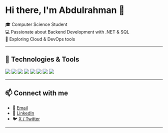 # Hi there, I'm Abdulrahman 👋  

🎓 Computer Science Student  
💻 Passionate about Backend Development with .NET & SQL  
🚀 Exploring Cloud & DevOps tools  

---

## 🔧 Technologies & Tools  

<p align="left">
  <!-- Languages -->
  <img src="https://img.shields.io/badge/C%23-239120?style=for-the-badge&logo=c-sharp&logoColor=white"/>
  <img src="https://img.shields.io/badge/.NET-512BD4?style=for-the-badge&logo=dotnet&logoColor=white"/>
  <img src="https://img.shields.io/badge/SQL-025E8C?style=for-the-badge&logo=postgresql&logoColor=white"/>
  <img src="https://img.shields.io/badge/Entity%20Framework-512BD4?style=for-the-badge&logo=efcore&logoColor=white"/>

  <!-- Tools -->
  <img src="https://img.shields.io/badge/Docker-2496ED?style=for-the-badge&logo=docker&logoColor=white"/>
  <img src="https://img.shields.io/badge/Postman-FF6C37?style=for-the-badge&logo=postman&logoColor=white"/>
  <img src="https://img.shields.io/badge/Git-F05032?style=for-the-badge&logo=git&logoColor=white"/>
  <img src="https://img.shields.io/badge/GitHub-181717?style=for-the-badge&logo=github&logoColor=white"/>
</p>

---

## 📫 Connect with me  
- 📧 [Email](mailto:your-email@example.com)  
- 💼 [LinkedIn](https://www.linkedin.com/in/your-linkedin/)  
- 🐦 [X / Twitter](https://twitter.com/your-handle)  

---
